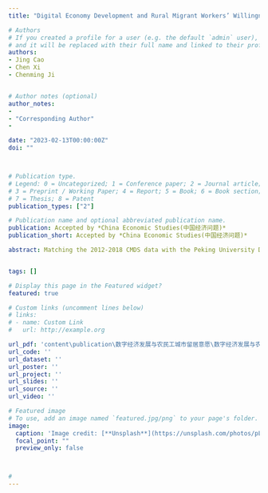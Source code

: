```yaml
---
title: "Digital Economy Development and Rural Migrant Workers’ Willingness to Settle in Cities: Analysis from the Perspective of Human Capital Heterogeneity"

# Authors
# If you created a profile for a user (e.g. the default `admin` user), write the username (folder name) here 
# and it will be replaced with their full name and linked to their profile.
authors:
- Jing Cao
- Chen Xi
- Chenming Ji


# Author notes (optional)
author_notes:
-
- "Corresponding Author"
- 

date: "2023-02-13T00:00:00Z"
doi: ""



# Publication type.
# Legend: 0 = Uncategorized; 1 = Conference paper; 2 = Journal article;
# 3 = Preprint / Working Paper; 4 = Report; 5 = Book; 6 = Book section;
# 7 = Thesis; 8 = Patent
publication_types: ["2"]

# Publication name and optional abbreviated publication name.
publication: Accepted by *China Economic Studies(中国经济问题)*
publication_short: Accepted by *China Economic Studies(中国经济问题)*

abstract: Matching the 2012-2018 CMDS data with the Peking University Digital Finance Index to form a cross-sectional data, this paper analyzes the impact of digital economy development in inflow cities on migrant workers' long-term willingness to settle in cities at the county level. The instrumental variable estimation results show that cities’ digital economy development positively affects migrants’ willingness to settle. For one standard deviation increase in the digital economy index, migrants’ willingness to settle increased by 10.3%. We further find that the effect exhibits human capital heterogeneity. The effect of digital economy development on migrant workers with high human capital is 1.3% higher than that on low human capital migrants. Mechanism analysis shows that human capital heterogeneity is mainly explained by the difference of payment facilitation in two migrant groups. Although digital economy development leads the structure of urban labor demand biases toward high human capital migrant workers, faster productivity improvement of low human capital migrant workers through social learning narrows down the wage gap. This paper provides a new perspective for discussing the well-being of migrant workers and the construction of new-type urbanization in the digital economy era.


tags: []

# Display this page in the Featured widget?
featured: true

# Custom links (uncomment lines below)
# links:
# - name: Custom Link
#   url: http://example.org

url_pdf: 'content\publication\数字经济发展与农民工城市留居意愿\数字经济发展与农民工城市留居意愿.pdf'
url_code: ''
url_dataset: ''
url_poster: ''
url_project: ''
url_slides: ''
url_source: ''
url_video: ''

# Featured image
# To use, add an image named `featured.jpg/png` to your page's folder. 
image:
  caption: 'Image credit: [**Unsplash**](https://unsplash.com/photos/pLCdAaMFLTE)'
  focal_point: ""
  preview_only: false



#
---
```

